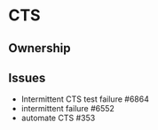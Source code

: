 # CTS

## Ownership

## Issues

* Intermittent CTS test failure #6864
* intermittent failure #6552
* automate CTS #353
